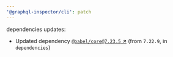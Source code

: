 ```yaml
---
'@graphql-inspector/cli': patch
---
```

dependencies updates:
  - Updated dependency [`@babel/core@7.23.5` ↗︎](https://www.npmjs.com/package/@babel/core/v/7.23.5)
    (from `7.22.9`, in `dependencies`)
